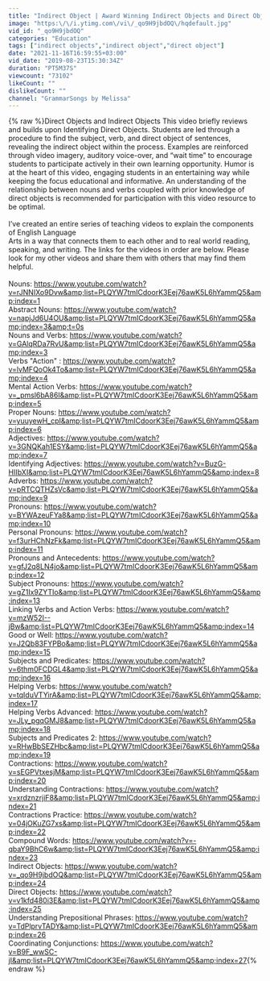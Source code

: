 ```yaml
---
title: "Indirect Object | Award Winning Indirect Objects and Direct Objects Teaching Video"
image: "https:\/\/i.ytimg.com\/vi\/_qo9H9jbdOQ\/hqdefault.jpg"
vid_id: "_qo9H9jbdOQ"
categories: "Education"
tags: ["indirect objects","indirect object","direct object"]
date: "2021-11-16T16:59:55+03:00"
vid_date: "2019-08-23T15:30:34Z"
duration: "PT5M37S"
viewcount: "73102"
likeCount: ""
dislikeCount: ""
channel: "GrammarSongs by Melissa"
---
```

{% raw %}Direct Objects and Indirect Objects This video briefly reviews and builds upon Identifying Direct Objects. Students are led through a procedure to find the subject, verb, and direct object of sentences, revealing the indirect object within the process. Examples are reinforced through video imagery, auditory voice-over, and “wait time” to encourage students to participate actively in their own learning opportunity. Humor is at the heart of this video, engaging students in an entertaining way while keeping the focus educational and informative. An understanding of the relationship between nouns and verbs coupled with prior knowledge of direct objects is recommended for participation with this video resource to be optimal.<br /><br />I’ve created an entire series of teaching videos to explain the components of English Language<br />Arts in a way that connects them to each other and to real world reading, speaking, and writing. The links for the videos in order are below.  Please look for my other videos and share them with others that may find them helpful.<br /> <br />Nouns: <a rel="nofollow" target="blank" href="https://www.youtube.com/watch?v=rJNNIXo9Dvw&amp;list=PLQYW7tmICdoorK3Eej76awK5L6hYammQ5&amp;index=1">https://www.youtube.com/watch?v=rJNNIXo9Dvw&amp;list=PLQYW7tmICdoorK3Eej76awK5L6hYammQ5&amp;index=1</a><br />Abstract Nouns: <a rel="nofollow" target="blank" href="https://www.youtube.com/watch?v=napjJd6U4OU&amp;list=PLQYW7tmICdoorK3Eej76awK5L6hYammQ5&amp;index=3&amp;t=0s">https://www.youtube.com/watch?v=napjJd6U4OU&amp;list=PLQYW7tmICdoorK3Eej76awK5L6hYammQ5&amp;index=3&amp;t=0s</a><br />Nouns and Verbs: <a rel="nofollow" target="blank" href="https://www.youtube.com/watch?v=GAlqRDa7RvU&amp;list=PLQYW7tmICdoorK3Eej76awK5L6hYammQ5&amp;index=3">https://www.youtube.com/watch?v=GAlqRDa7RvU&amp;list=PLQYW7tmICdoorK3Eej76awK5L6hYammQ5&amp;index=3</a><br />Verbs &quot;Action&quot; : <a rel="nofollow" target="blank" href="https://www.youtube.com/watch?v=lvMFQoOk4To&amp;list=PLQYW7tmICdoorK3Eej76awK5L6hYammQ5&amp;index=4">https://www.youtube.com/watch?v=lvMFQoOk4To&amp;list=PLQYW7tmICdoorK3Eej76awK5L6hYammQ5&amp;index=4</a><br />Mental Action Verbs: <a rel="nofollow" target="blank" href="https://www.youtube.com/watch?v=_pmsl6bA86I&amp;list=PLQYW7tmICdoorK3Eej76awK5L6hYammQ5&amp;index=5">https://www.youtube.com/watch?v=_pmsl6bA86I&amp;list=PLQYW7tmICdoorK3Eej76awK5L6hYammQ5&amp;index=5</a><br />Proper Nouns: <a rel="nofollow" target="blank" href="https://www.youtube.com/watch?v=yuuyewH_cpI&amp;list=PLQYW7tmICdoorK3Eej76awK5L6hYammQ5&amp;index=6">https://www.youtube.com/watch?v=yuuyewH_cpI&amp;list=PLQYW7tmICdoorK3Eej76awK5L6hYammQ5&amp;index=6</a><br />Adjectives: <a rel="nofollow" target="blank" href="https://www.youtube.com/watch?v=3GNQKah1ESY&amp;list=PLQYW7tmICdoorK3Eej76awK5L6hYammQ5&amp;index=7">https://www.youtube.com/watch?v=3GNQKah1ESY&amp;list=PLQYW7tmICdoorK3Eej76awK5L6hYammQ5&amp;index=7</a><br />Identifying Adjectives: <a rel="nofollow" target="blank" href="https://www.youtube.com/watch?v=BuzG-HIIbXI&amp;list=PLQYW7tmICdoorK3Eej76awK5L6hYammQ5&amp;index=8">https://www.youtube.com/watch?v=BuzG-HIIbXI&amp;list=PLQYW7tmICdoorK3Eej76awK5L6hYammQ5&amp;index=8</a><br />Adverbs: <a rel="nofollow" target="blank" href="https://www.youtube.com/watch?v=pRTCQTHZsVc&amp;list=PLQYW7tmICdoorK3Eej76awK5L6hYammQ5&amp;index=9">https://www.youtube.com/watch?v=pRTCQTHZsVc&amp;list=PLQYW7tmICdoorK3Eej76awK5L6hYammQ5&amp;index=9</a><br />Pronouns: <a rel="nofollow" target="blank" href="https://www.youtube.com/watch?v=BYWAzeuFYa8&amp;list=PLQYW7tmICdoorK3Eej76awK5L6hYammQ5&amp;index=10">https://www.youtube.com/watch?v=BYWAzeuFYa8&amp;list=PLQYW7tmICdoorK3Eej76awK5L6hYammQ5&amp;index=10</a><br />Personal Pronouns: <a rel="nofollow" target="blank" href="https://www.youtube.com/watch?v=f3urHChNzFk&amp;list=PLQYW7tmICdoorK3Eej76awK5L6hYammQ5&amp;index=11">https://www.youtube.com/watch?v=f3urHChNzFk&amp;list=PLQYW7tmICdoorK3Eej76awK5L6hYammQ5&amp;index=11</a><br />Pronouns and Antecedents: <a rel="nofollow" target="blank" href="https://www.youtube.com/watch?v=gfJ2q8LN4jo&amp;list=PLQYW7tmICdoorK3Eej76awK5L6hYammQ5&amp;index=12">https://www.youtube.com/watch?v=gfJ2q8LN4jo&amp;list=PLQYW7tmICdoorK3Eej76awK5L6hYammQ5&amp;index=12</a><br />Subject Pronouns: <a rel="nofollow" target="blank" href="https://www.youtube.com/watch?v=gZ1Ix9ZYTIo&amp;list=PLQYW7tmICdoorK3Eej76awK5L6hYammQ5&amp;index=13">https://www.youtube.com/watch?v=gZ1Ix9ZYTIo&amp;list=PLQYW7tmICdoorK3Eej76awK5L6hYammQ5&amp;index=13</a><br />Linking Verbs and Action Verbs: <a rel="nofollow" target="blank" href="https://www.youtube.com/watch?v=mzW52I--jBw&amp;list=PLQYW7tmICdoorK3Eej76awK5L6hYammQ5&amp;index=14">https://www.youtube.com/watch?v=mzW52I--jBw&amp;list=PLQYW7tmICdoorK3Eej76awK5L6hYammQ5&amp;index=14</a><br />Good or Well: <a rel="nofollow" target="blank" href="https://www.youtube.com/watch?v=J2Qb83FYPBo&amp;list=PLQYW7tmICdoorK3Eej76awK5L6hYammQ5&amp;index=15">https://www.youtube.com/watch?v=J2Qb83FYPBo&amp;list=PLQYW7tmICdoorK3Eej76awK5L6hYammQ5&amp;index=15</a><br />Subjects and Predicates: <a rel="nofollow" target="blank" href="https://www.youtube.com/watch?v=6thm0FCDGL4&amp;list=PLQYW7tmICdoorK3Eej76awK5L6hYammQ5&amp;index=16">https://www.youtube.com/watch?v=6thm0FCDGL4&amp;list=PLQYW7tmICdoorK3Eej76awK5L6hYammQ5&amp;index=16</a><br />Helping Verbs: <a rel="nofollow" target="blank" href="https://www.youtube.com/watch?v=tqIduVTYirA&amp;list=PLQYW7tmICdoorK3Eej76awK5L6hYammQ5&amp;index=17">https://www.youtube.com/watch?v=tqIduVTYirA&amp;list=PLQYW7tmICdoorK3Eej76awK5L6hYammQ5&amp;index=17</a><br />Helping Verbs Advanced:  <a rel="nofollow" target="blank" href="https://www.youtube.com/watch?v=JLy_pgqGMJ8&amp;list=PLQYW7tmICdoorK3Eej76awK5L6hYammQ5&amp;index=18">https://www.youtube.com/watch?v=JLy_pgqGMJ8&amp;list=PLQYW7tmICdoorK3Eej76awK5L6hYammQ5&amp;index=18</a><br />Subjects and Predicates 2:  <a rel="nofollow" target="blank" href="https://www.youtube.com/watch?v=RHwBbSEZHbc&amp;list=PLQYW7tmICdoorK3Eej76awK5L6hYammQ5&amp;index=19">https://www.youtube.com/watch?v=RHwBbSEZHbc&amp;list=PLQYW7tmICdoorK3Eej76awK5L6hYammQ5&amp;index=19</a><br />Contractions: <a rel="nofollow" target="blank" href="https://www.youtube.com/watch?v=sEGPVtxesjM&amp;list=PLQYW7tmICdoorK3Eej76awK5L6hYammQ5&amp;index=20">https://www.youtube.com/watch?v=sEGPVtxesjM&amp;list=PLQYW7tmICdoorK3Eej76awK5L6hYammQ5&amp;index=20</a><br />Understanding Contractions: <a rel="nofollow" target="blank" href="https://www.youtube.com/watch?v=xrdznzrjiF8&amp;list=PLQYW7tmICdoorK3Eej76awK5L6hYammQ5&amp;index=21">https://www.youtube.com/watch?v=xrdznzrjiF8&amp;list=PLQYW7tmICdoorK3Eej76awK5L6hYammQ5&amp;index=21</a><br />Contractions Practice: <a rel="nofollow" target="blank" href="https://www.youtube.com/watch?v=04jOKuZG7xs&amp;list=PLQYW7tmICdoorK3Eej76awK5L6hYammQ5&amp;index=22">https://www.youtube.com/watch?v=04jOKuZG7xs&amp;list=PLQYW7tmICdoorK3Eej76awK5L6hYammQ5&amp;index=22</a><br />Compound Words: <a rel="nofollow" target="blank" href="https://www.youtube.com/watch?v=-qbaY9BhC6w&amp;list=PLQYW7tmICdoorK3Eej76awK5L6hYammQ5&amp;index=23">https://www.youtube.com/watch?v=-qbaY9BhC6w&amp;list=PLQYW7tmICdoorK3Eej76awK5L6hYammQ5&amp;index=23</a><br />Indirect Objects: <a rel="nofollow" target="blank" href="https://www.youtube.com/watch?v=_qo9H9jbdOQ&amp;list=PLQYW7tmICdoorK3Eej76awK5L6hYammQ5&amp;index=24">https://www.youtube.com/watch?v=_qo9H9jbdOQ&amp;list=PLQYW7tmICdoorK3Eej76awK5L6hYammQ5&amp;index=24</a><br />Direct Objects: <a rel="nofollow" target="blank" href="https://www.youtube.com/watch?v=v1kfd480i3E&amp;list=PLQYW7tmICdoorK3Eej76awK5L6hYammQ5&amp;index=25">https://www.youtube.com/watch?v=v1kfd480i3E&amp;list=PLQYW7tmICdoorK3Eej76awK5L6hYammQ5&amp;index=25</a><br />Understanding Prepositional Phrases: <a rel="nofollow" target="blank" href="https://www.youtube.com/watch?v=TdPlprvTADY&amp;list=PLQYW7tmICdoorK3Eej76awK5L6hYammQ5&amp;index=26">https://www.youtube.com/watch?v=TdPlprvTADY&amp;list=PLQYW7tmICdoorK3Eej76awK5L6hYammQ5&amp;index=26</a><br />Coordinating Conjunctions: <a rel="nofollow" target="blank" href="https://www.youtube.com/watch?v=B9F_wwSC-jI&amp;list=PLQYW7tmICdoorK3Eej76awK5L6hYammQ5&amp;index=27">https://www.youtube.com/watch?v=B9F_wwSC-jI&amp;list=PLQYW7tmICdoorK3Eej76awK5L6hYammQ5&amp;index=27</a>{% endraw %}

